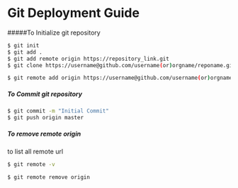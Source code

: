 # Git Deployment Guide

#####To Initialize git repository
```sh
$ git init
$ git add .
$ git add remote origin https://repository_link.git
$ git clone https://username@github.com/username(or)orgname/reponame.git

$ git remote add origin https://username@github.com/username(or)orgname/reponame.git
```

##### To Commit git repository
```sh
$ git commit -m "Initial Commit"
$ git push origin master
```

##### To remove remote origin
to list all remote url
```sh
$ git remote -v
```
```sh
$ git remote remove origin
```
